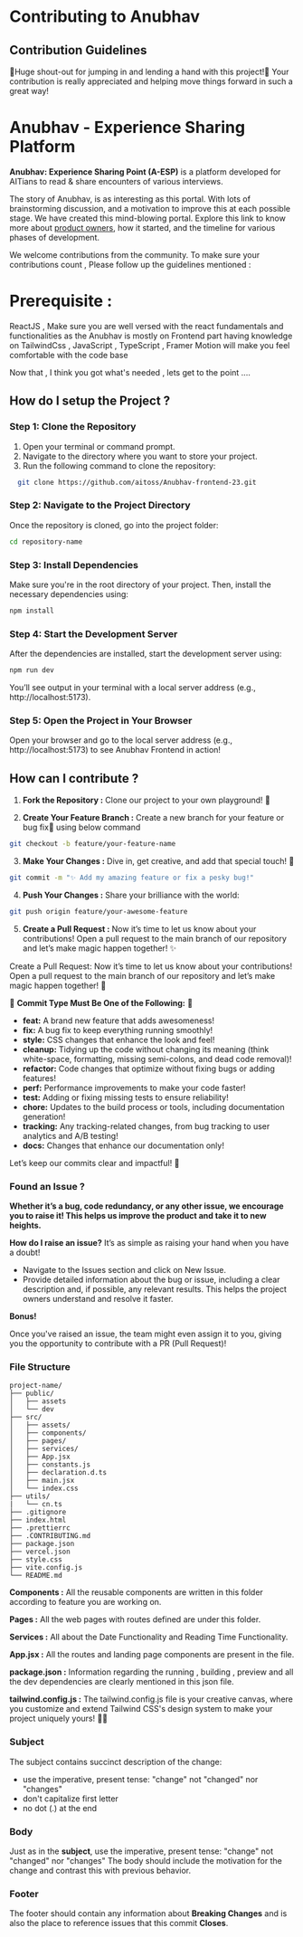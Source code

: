 # Contributing to Anubhav

## Contribution Guidelines

🎉Huge shout-out for jumping in and lending a hand with this project!🎉 Your contribution is really appreciated and helping move things forward in such a great way!


# Anubhav - Experience Sharing Platform 

**Anubhav: Experience Sharing Point (A-ESP)** is a platform developed for AITians to read & share encounters of various interviews.

The story of Anubhav, is as interesting as this portal. With lots of brainstorming discussion, and a motivation to improve this at each possible stage. We have created this mind-blowing portal. Explore this link to know more about [product owners](https://anubhav.aitoss.club/), how it started, and the timeline for various phases of development.

We welcome contributions from the community. To make sure your contributions count , Please follow up the guidelines mentioned :

# Prerequisite :

ReactJS , Make sure you are well versed with the react fundamentals and functionalities as the Anubhav is mostly on Frontend part having knowledge on TailwindCss , JavaScript , TypeScript , Framer Motion will make you feel comfortable with the code base

Now that , I think you got what's needed , lets get to the point ....

## How do I setup the Project ?

### **Step 1: Clone the Repository**
1. Open your terminal or command prompt.
2. Navigate to the directory where you want to store your project.
3. Run the following command to clone the repository:

 ```bash
   git clone https://github.com/aitoss/Anubhav-frontend-23.git
   ```
### **Step 2: Navigate to the Project Directory**
Once the repository is cloned, go into the project folder:

  ```bash
  cd repository-name
  ```

### **Step 3: Install Dependencies**
Make sure you're in the root directory of your project. Then, install the necessary dependencies using:

```bash
npm install
```


### **Step 4: Start the Development Server**
After the dependencies are installed, start the development server using:

```bash
npm run dev
```

You’ll see output in your terminal with a local server address (e.g., http://localhost:5173).

### **Step 5: Open the Project in Your Browser**
Open your browser and go to the local server address (e.g., http://localhost:5173) to see Anubhav Frontend in action!




## How can I contribute ?

1. **Fork the Repository :** Clone our project to your own playground! 🚀

2. **Create Your Feature Branch :** Create a new branch for your feature or bug fix🤖 using below command 

  ```bash
  git checkout -b feature/your-feature-name
  ```

3. **Make Your Changes :** Dive in, get creative, and add that special touch! 🎨

```bash
git commit -m "✨ Add my amazing feature or fix a pesky bug!"
```

4. **Push Your Changes :** Share your brilliance with the world:

```bash
git push origin feature/your-awesome-feature
```

5. **Create a Pull Request :** Now it’s time to let us know about your contributions! Open a pull request to the main branch of our repository and let’s make magic happen together! ✨

Create a Pull Request: Now it’s time to let us know about your contributions! Open a pull request to the main branch of our repository and let’s make magic happen together! 🔭

🚀 **Commit Type Must Be One of the Following:** 🚀

- **feat:** A brand new feature that adds awesomeness!  
- **fix:** A bug fix to keep everything running smoothly!  
- **style:** CSS changes that enhance the look and feel!  
- **cleanup:** Tidying up the code without changing its meaning (think white-space, formatting, missing semi-colons, and dead code removal)!  
- **refactor:** Code changes that optimize without fixing bugs or adding features!  
- **perf:** Performance improvements to make your code faster!  
- **test:** Adding or fixing missing tests to ensure reliability!  
- **chore:** Updates to the build process or tools, including documentation generation!  
- **tracking:** Any tracking-related changes, from bug tracking to user analytics and A/B testing!  
- **docs:** Changes that enhance our documentation only!  

Let’s keep our commits clear and impactful! 🌟

### Found an Issue ?


**Whether it’s a bug, code redundancy, or any other issue, we encourage you to raise it! This helps us improve the product and take it to new heights.**

**How do I raise an issue?**
It’s as simple as raising your hand when you have a doubt!

- Navigate to the Issues section and click on New Issue.
- Provide detailed information about the bug or issue, including a clear description and, if possible, any relevant results. This helps the project owners understand and resolve it faster.

  
**Bonus!**

Once you've raised an issue, the team might even assign it to you, giving you the opportunity to contribute with a PR (Pull Request)!

### **File Structure**

```
project-name/
├── public/
│   ├── assets
│   └── dev
├── src/
│   ├── assets/
│   ├── components/
│   ├── pages/
│   ├── services/
│   ├── App.jsx
│   ├── constants.js
│   ├── declaration.d.ts
│   ├── main.jsx
│   └── index.css
├── utils/
|   └── cn.ts
├── .gitignore
├── index.html
├── .prettierrc
├── .CONTRIBUTING.md
├── package.json
├── vercel.json
├── style.css
├── vite.config.js
└── README.md
```

**Components :** All the reusable components are written in this folder according to feature you are working on. 

**Pages :** All the web pages with routes defined are under this folder.

**Services :** All about the Date Functionality and Reading Time Functionality.

**App.jsx :** All the routes and landing page components are present in the file.

**package.json :** Information regarding the running , building , preview and all the dev dependencies are clearly mentioned in this json file.

**tailwind.config.js :** The tailwind.config.js file is your creative canvas, where you customize and extend Tailwind CSS's design system to make your project uniquely yours! 🎨✨

### Subject

The subject contains succinct description of the change:

- use the imperative, present tense: "change" not "changed" nor "changes"
- don't capitalize first letter
- no dot (.) at the end

### Body

Just as in the **subject**, use the imperative, present tense: "change" not "changed" nor "changes"
The body should include the motivation for the change and contrast this with previous behavior.

### Footer

The footer should contain any information about **Breaking Changes** and is also the place to
reference issues that this commit **Closes**.
